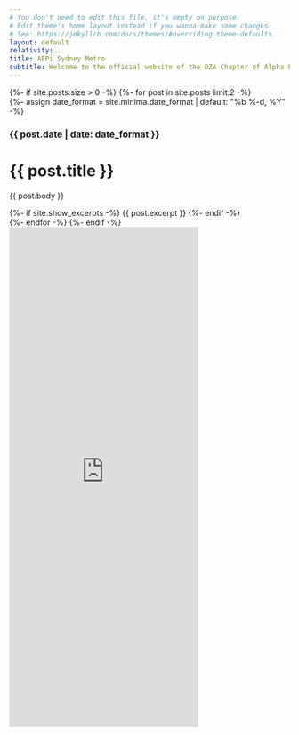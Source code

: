 ```yaml
---
# You don't need to edit this file, it's empty on purpose.
# Edit theme's home layout instead if you wanna make some changes
# See: https://jekyllrb.com/docs/themes/#overriding-theme-defaults
layout: default
relativity: .
title: AEPi Sydney Metro
subtitle: Welcome to the official website of the ΩZA Chapter of Alpha Epsilon Pi, the international Jewish fraternity.
---
```

<div class="home-container">
    <div class="home-posts">
        {%- if site.posts.size > 0 -%}
            {%- for post in site.posts limit:2 -%}
                <div class="blog-card-full">
                    {%- assign date_format = site.minima.date_format | default: "%b %-d, %Y" -%}
                    <h3>{{ post.date | date: date_format }}</h3>
                    <div class="blog-image" style="background-image: url({{ post.image }})"></div>
                    <div class="blog-text">
                        <h1>{{ post.title }}</h1>
                        <p>{{ post.body }}</p>
                    </div>
                    {%- if site.show_excerpts -%}
                        {{ post.excerpt }}
                    {%- endif -%}
                </div>
            {%- endfor -%}
        {%- endif -%}
    </div>
    <div class="home-social">
        <iframe allowtransparency="true" frameborder="1" height="900" scrolling="no" src="https://www.facebook.com/plugins/page.php?href=https%3A%2F%2Fwww.facebook.com%2Faepisydney%2F&amp;tabs=timeline&amp;width=340&amp;height=500&amp;small_header=false&amp;adapt_container_width=true&amp;hide_cover=false&amp;show_facepile=true&amp;appId=303155660018639" style="border:none;overflow:hidden" width="340"></iframe>
    </div>
</div>
